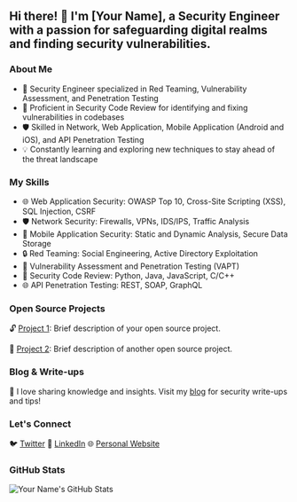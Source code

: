 ## Hi there! 👋 I'm [Your Name], a Security Engineer with a passion for safeguarding digital realms and finding security vulnerabilities.

### About Me

- 🔐 Security Engineer specialized in Red Teaming, Vulnerability Assessment, and Penetration Testing
- 📜 Proficient in Security Code Review for identifying and fixing vulnerabilities in codebases
- 🛡️ Skilled in Network, Web Application, Mobile Application (Android and iOS), and API Penetration Testing
- 💡 Constantly learning and exploring new techniques to stay ahead of the threat landscape

### My Skills

- 🌐 Web Application Security: OWASP Top 10, Cross-Site Scripting (XSS), SQL Injection, CSRF
- 🛡️ Network Security: Firewalls, VPNs, IDS/IPS, Traffic Analysis
- 📱 Mobile Application Security: Static and Dynamic Analysis, Secure Data Storage
- 🔒 Red Teaming: Social Engineering, Active Directory Exploitation
- 🐛 Vulnerability Assessment and Penetration Testing (VAPT)
- 🔐 Security Code Review: Python, Java, JavaScript, C/C++
- 🌐 API Penetration Testing: REST, SOAP, GraphQL

### Open Source Projects

🔓 [Project 1](https://github.com/yourusername/project1): Brief description of your open source project.

🔐 [Project 2](https://github.com/yourusername/project2): Brief description of another open source project.

### Blog & Write-ups

📝 I love sharing knowledge and insights. Visit my [blog](https://yourblogwebsite.com) for security write-ups and tips!

### Let's Connect

🐦 [Twitter](https://twitter.com/yourtwitterhandle)
💼 [LinkedIn](https://www.linkedin.com/in/yourlinkedinprofile)
🌐 [Personal Website](https://yourwebsite.com)

### GitHub Stats

![Your Name's GitHub Stats](https://github-readme-stats.vercel.app/api?username=ciph0x01&show_icons=true&count_private=true&hide=contribs&hide_border=true&theme=radical)

